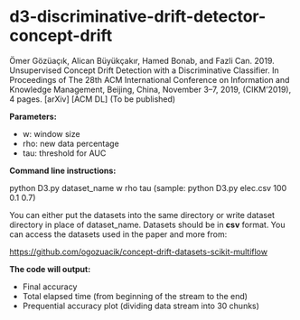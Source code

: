 # d3-discriminative-drift-detector-concept-drift

Ömer Gözüaçık, Alican Büyükçakır, Hamed Bonab, and Fazli Can. 2019. Unsupervised Concept Drift Detection with a Discriminative Classifier. In Proceedings of The 28th ACM International Conference on Information and Knowledge Management, Beijing, China, November 3–7, 2019, (CIKM’2019), 4 pages. [arXiv] [ACM DL] (To be published)

**Parameters:**
* w: window size
* rho: new data percentage
* tau: threshold for AUC

**Command line instructions:**

python D3.py dataset_name w rho tau (sample: python D3.py elec.csv 100 0.1 0.7)

You can either put the datasets into the same directory or write dataset directory in place of dataset_name.
Datasets should be in **csv** format. You can access the datasets used in the paper and more from:

https://github.com/ogozuacik/concept-drift-datasets-scikit-multiflow

**The code will output:** 
* Final accuracy
* Total elapsed time (from beginning of the stream to the end)
* Prequential accuracy plot (dividing data stream into 30 chunks)
